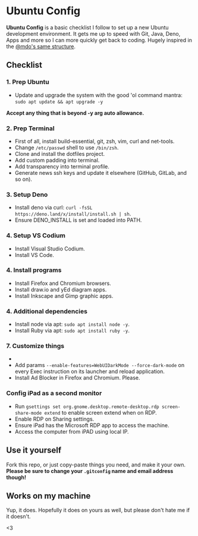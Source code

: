 # Ubuntu Config

**Ubuntu Config** is a basic checklist I follow to set up a new Ubuntu development environment. It gets me up to speed with Git, Java, Deno, Apps and more so I can more quickly get back to coding. Hugely inspired in the [@mdo's same structure](https://github.com/mdo/config).

## Checklist

### 1. Prep Ubuntu

- Update and upgrade the system with the good 'ol command mantra: `sudo apt update && apt upgrade -y`

**Accept any thing that is beyond -y arg auto allowance.**

### 2. Prep Terminal

- First of all, install build-essential, git, zsh, vim, curl and net-tools.
- Change `/etc/passwd` shell to use `/bin/zsh`.
- Clone and install the dotfiles project.
- Add custom padding into terminal.
- Add transparency into terminal profile.
- Generate news ssh keys and update it elsewhere (GitHub, GitLab, and so on).

### 3. Setup Deno

- Install deno via curl: `curl -fsSL https://deno.land/x/install/install.sh | sh`.
- Ensure DENO_INSTALL is set and loaded into PATH.

### 4. Setup VS Codium

- Install Visual Studio Codium.
- Install VS Code.

### 4. Install programs

- Install Firefox and Chromium browsers.
- Install draw.io and yEd diagram apps.
- Install Inkscape and Gimp graphic apps.

### 4. Additional dependencies

- Install node via apt: `sudo apt install node -y`.
- Install Ruby via apt: `sudo apt install ruby -y`.

### 7. Customize things
- 
- Add params `--enable-features=WebUIDarkMode --force-dark-mode` on every Exec instruction on its launcher and reload application.
- Install Ad Blocker in Firefox and Chromium. Please.

### Config iPad as a second monitor

- Run `gsettings set org.gnome.desktop.remote-desktop.rdp screen-share-mode extend` to enable screen extend when on RDP.
- Enable RDP on Sharing settings.
- Ensure iPad has the Microsoft RDP app to access the machine.
- Access the computer from iPAD using local IP.

## Use it yourself

Fork this repo, or just copy-paste things you need, and make it your own. **Please be sure to change your `.gitconfig` name and email address though!**

## Works on my machine

Yup, it does. Hopefully it does on yours as well, but please don't hate me if it doesn't.

<3
